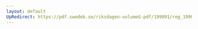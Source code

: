 ```yaml
---
layout: default
UpRedirect: https://pdf.swedeb.se/riksdagen-volumeG-pdf/199091/reg_199091/reg_199091_0770.pdf
---
```

